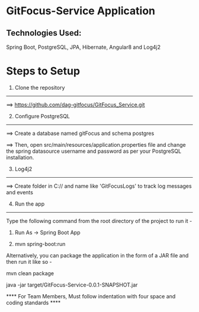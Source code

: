 GitFocus-Service Application
============================

Technologies Used:
------------------
Spring Boot, PostgreSQL, JPA, Hibernate, Angular8 and Log4j2

Steps to Setup
==============
1. Clone the repository
-----------------------

==> https://github.com/dag-gitfocus/GitFocus_Service.git

2. Configure PostgreSQL
-----------------------

==> Create a database named gitFocus and schema postgres 

==> Then, open src/main/resources/application.properties file and change the spring datasource username and password as per your PostgreSQL installation.

3. Log4j2 
---------

==> Create folder in C:// and name like 'GitFocusLogs' to track log messages and events

4. Run the app
---------------
Type the following command from the root directory of the project to run it -

1. Run As -> Spring Boot App

2. mvn spring-boot:run

Alternatively, you can package the application in the form of a JAR file and then run it like so -

mvn clean package

java -jar target/GitFocus-Service-0.0.1-SNAPSHOT.jar


****  For Team Members, Must follow indentation with four space and coding standards ****